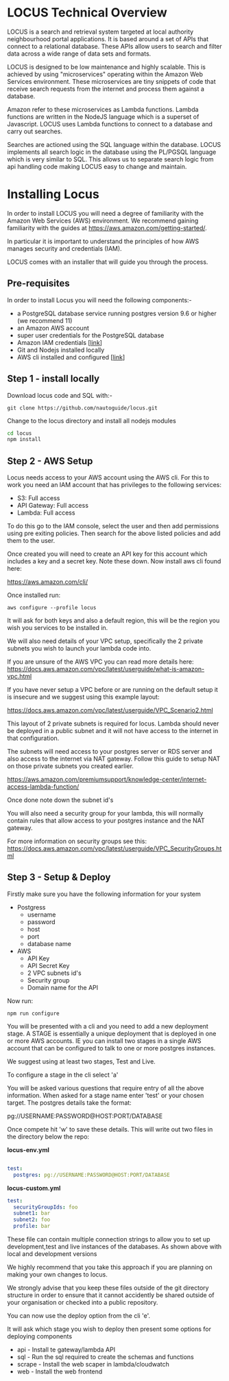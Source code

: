 # LOCUS Technical Overview

LOCUS is a search and retrieval system targeted at local authority neighbourhood portal applications. It is based around a set of APIs that connect to a relational database. These APIs allow users to search and filter data across a wide range of data sets and formats.

LOCUS is designed to be low maintenance and highly scalable. This is achieved by using "microservices" operating within the Amazon Web Services environment. These microservices are tiny snippets of code that receive search requests from the internet and process them against a database.

Amazon refer to these microservices as Lambda functions. Lambda functions are written in the NodeJS language which is a superset of Javascript. LOCUS uses Lambda functions to connect to a database and carry out searches.

Searches are actioned using the SQL language within the database. LOCUS implements all search logic in the database using the PL/PGSQL language which is very similar to SQL. This allows us to separate search logic from api handling code making LOCUS easy to change and maintain.



# Installing Locus

In order to install LOCUS you will need a degree of familiarity with the Amazon Web Services (AWS) environment. We recommend gaining familiarity with the guides at https://aws.amazon.com/getting-started/.

In particular it is important to understand the principles of how AWS manages security and credentials (IAM).

LOCUS comes with an installer that will guide you through the process.

## Pre-requisites

In order to install Locus you will need the following components:-

- a PostgreSQL database service running postgres version 9.6 or higher (we recommend 11)
- an Amazon AWS account
- super user credentials for the PostgreSQL database
- Amazon IAM credentials [[link](https://docs.aws.amazon.com/iam/index.html)]
- Git and Nodejs installed locally
- AWS cli installed and configured [[link](https://docs.aws.amazon.com/cli/latest/userguide/cli-chap-install.html)]

## Step 1 - install locally

Download locus code and SQL with:-

```sqlite-psql
git clone https://github.com/nautoguide/locus.git
```

Change to the locus directory and install all nodejs modules

```bash
cd locus
npm install
```



## Step 2 - AWS Setup

Locus needs access to your AWS account using the AWS cli. For this to work you need an IAM account that has privileges to the following
services:

- S3: Full access
- API Gateway: Full access
- Lambda: Full access

To do this go to the IAM console, select the user and then add permissions using pre exiting policies. Then search for the above
listed policies and add them to the user.

Once created you will need to create an API key for this account which includes a key and a secret key. Note these down. Now install
aws cli found here:

https://aws.amazon.com/cli/

Once installed run:

```jshelllanguage
aws configure --profile locus
```

It will ask for both keys and also a default region, this will be the region you wish you services to be installed in.

We will also need details of your VPC setup, specifically the 2 private subnets you wish to launch your lambda code into.

If you are unsure of the AWS VPC you can read more details here: https://docs.aws.amazon.com/vpc/latest/userguide/what-is-amazon-vpc.html

If you have never setup a VPC before or are running on the default setup it is insecure and we suggest using this example layout:

https://docs.aws.amazon.com/vpc/latest/userguide/VPC_Scenario2.html

This layout of 2 private subnets is required for locus. Lambda should never be deployed in a public subnet and it will not have access to the internet
in that configuration.

The subnets will need access to your postgres server or RDS server and also access to the internet via NAT gateway. Follow this guide to setup NAT on those private subnets you created earlier.

https://aws.amazon.com/premiumsupport/knowledge-center/internet-access-lambda-function/

Once done note down the subnet id's

You will also need a security group for your lambda, this will normally contain rules that allow access to your postgres instance and the NAT gateway.

For more information on security groups see this: https://docs.aws.amazon.com/vpc/latest/userguide/VPC_SecurityGroups.html  

## Step 3 - Setup & Deploy

Firstly make sure you have the following information for your system

- Postgress
    - username
    - password
    - host
    - port
    - database name
- AWS
    - API Key
    - API Secret Key
    - 2 VPC subnets id's
    - Security group
    - Domain name for the API
    
Now run:

```jshelllanguage
npm run configure
```    

You will be presented with a cli and you need to add a new deployment stage. A STAGE is essentially a unique deployment that is deployed in one
or more AWS accounts. IE you can install two stages in a single AWS account that can be configured to talk to one or more postgres instances.

We suggest using at least two stages, Test and Live.

To configure a stage in the cli select 'a'

You will be asked various questions that require entry of all the above information. When asked for a stage name enter 'test' or
 your chosen target. The postgres details take the format:

pg://USERNAME:PASSWORD@HOST:PORT/DATABASE

Once compete hit 'w' to save these details. This will write out two files in the directory below the repo:

**locus-env.yml**

```yaml

test:
  postgres: pg://USERNAME:PASSWORD@HOST:PORT/DATABASE
```

**locus-custom.yml**

```yaml
test:
  securityGroupIds: foo
  subnet1: bar
  subnet2: foo
  profile: bar
```

These file can contain multiple connection strings to allow you to set up development,test and live instances of the databases. As shown above with local and development versions

We highly recommend that you take this approach if you are planning on making your own changes to locus.

We strongly advise that you keep these files outside of the git directory structure in order to ensure that it cannot accidently be shared outside of your organisation or checked into a public repository.

You can now use the deploy option from the cli 'e'.

It will ask which stage you wish to deploy then present some options for deploying components

- api - Install te gateway/lambda API
- sql - Run the sql required to create the schemas and functions
- scrape - Install the web scaper in lambda/cloudwatch
- web - Install the web frontend



